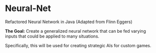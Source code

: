 # Neural-Net
Refactored Neural Network in Java (Adapted from Flinn Eggers)

**The Goal:** Create a generalized neural network that can be fed varying inputs that could be applied to many situations.

Specifically, this will be used for creating strategic AIs for custom games.

